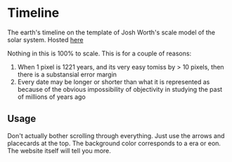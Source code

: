 # Timeline
The earth's timeline on the template of Josh Worth's scale model of the solar system. Hosted [here](https://frlegg.github.io/timeline)

Nothing in this is 100% to scale. This is for a couple of reasons:
1. When 1 pixel is 1221 years, and its very easy tomiss by > 10 pixels, then there is a substansial error margin
2. Every date may be longer or shorter than what it is represented as because of the obvious impossibility of objectivity in studying the past of millions of years ago

## Usage
Don't actually bother scrolling through everything. Just use the arrows and placecards at the top.
The background color corresponds to a era or eon. The website itself will tell you more.
